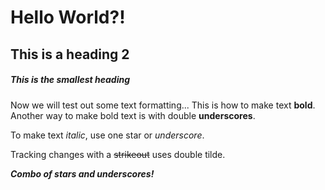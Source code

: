 # Hello World?!
## This is a heading 2
##### This is the smallest heading

Now we will test out some text formatting...
This is how to make text **bold**.
Another way to make bold text is with double __underscores__.

To make text *italic*, use one star or _underscore_.

Tracking changes with a ~~strikeout~~ uses double tilde.

**_Combo of stars and underscores!_**

